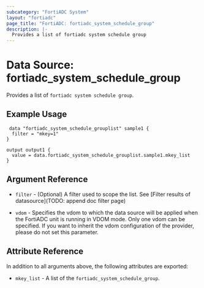 ```yaml
---
subcategory: "FortiADC System"
layout: "fortiadc"
page_title: "FortiADC: fortiadc_system_schedule_group"
description: |-
  Provides a list of fortiadc system schedule group
---
```


# Data Source: fortiadc_system_schedule_group
Provides a list of `fortiadc system schedule group`.

## Example Usage

```hcl
 data "fortiadc_system_schedule_grouplist" sample1 {
  filter = "mkey=1"
}

output output1 {
  value = data.fortiadc_system_schedule_grouplist.sample1.mkey_list
}
```

## Argument Reference

* `filter` - (Optional) A filter used to scope the list. See [Filter results of datasource](TODO: append doc filter page)

* `vdom` - Specifies the vdom to which the data source will be applied when the FortiADC unit is running in VDOM mode. Only one vdom can be specified. If you want to inherit the vdom configuration of the provider, please do not set this parameter.

## Attribute Reference

In addition to all arguments above, the following attributes are exported:

* `mkey_list` -  A list of the `fortiadc_system_schedule_group`.
